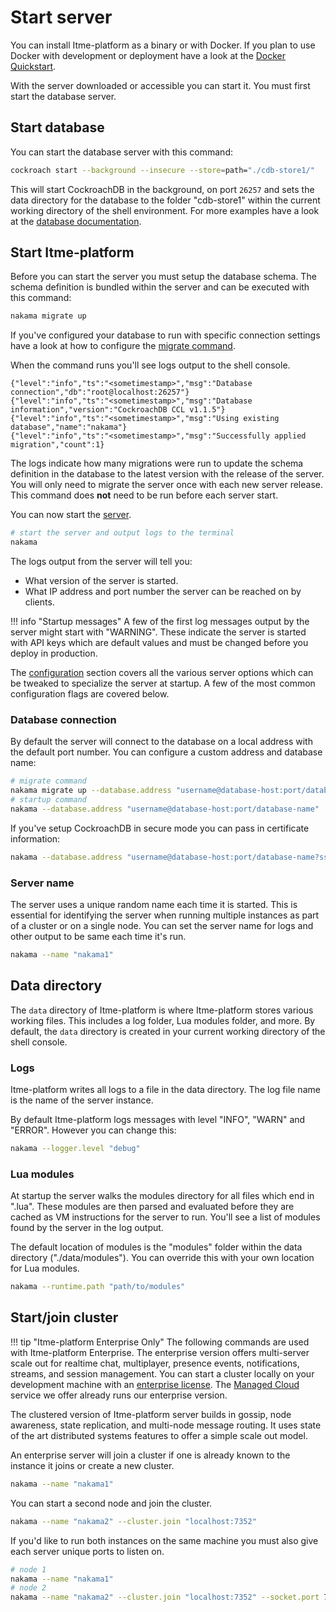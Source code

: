# Start server

You can install Itme-platform as a binary or with Docker. If you plan to use Docker with development or deployment have a look at the [Docker Quickstart](install-docker-quickstart.md#running-nakama).

With the server downloaded or accessible you can start it. You must first start the database server.

## Start database

You can start the database server with this command:

```sh
cockroach start --background --insecure --store=path="./cdb-store1/"
```

This will start CockroachDB in the background, on port `26257` and sets the data directory for the database to the folder "cdb-store1" within the current working directory of the shell environment. For more examples have a look at the [database documentation](https://www.cockroachlabs.com/docs/stable/start-a-local-cluster.html).

## Start Itme-platform

Before you can start the server you must setup the database schema. The schema definition is bundled within the server and can be executed with this command:

```sh
nakama migrate up
```

If you've configured your database to run with specific connection settings have a look at how to configure the [migrate command](install-server-cli.md#migrate).

When the command runs you'll see logs output to the shell console.

```
{"level":"info","ts":"<sometimestamp>","msg":"Database connection","db":"root@localhost:26257"}
{"level":"info","ts":"<sometimestamp>","msg":"Database information","version":"CockroachDB CCL v1.1.5"}
{"level":"info","ts":"<sometimestamp>","msg":"Using existing database","name":"nakama"}
{"level":"info","ts":"<sometimestamp>","msg":"Successfully applied migration","count":1}
```

The logs indicate how many migrations were run to update the schema definition in the database to the latest version with the release of the server. You will only need to migrate the server once with each new server release. This command does __not__ need to be run before each server start.

You can now start the [server](install-binary.md).

```sh
# start the server and output logs to the terminal
nakama
```

The logs output from the server will tell you:

* What version of the server is started.
* What IP address and port number the server can be reached on by clients.
<!--* What the address looks like to reach the developer console available with the server. The default address is [https://localhost:7351](https://localhost:7351).-->

!!! info "Startup messages"
    A few of the first log messages output by the server might start with "WARNING". These indicate the server is started with API keys which are default values and must be changed before you deploy in production.

The [configuration](install-configuration.md) section covers all the various server options which can be tweaked to specialize the server at startup. A few of the most common configuration flags are covered below.

### Database connection

By default the server will connect to the database on a local address with the default port number. You can configure a custom address and database name:

```sh
# migrate command
nakama migrate up --database.address "username@database-host:port/database-name"
# startup command
nakama --database.address "username@database-host:port/database-name"
```

If you've setup CockroachDB in secure mode you can pass in certificate information:

```sh
nakama --database.address "username@database-host:port/database-name?sslcert=path/to/cert.der&sslkey=path/to/somekey.key.pk8&sslmode=require"
```

### Server name

The server uses a unique random name each time it is started. This is essential for identifying the server when running multiple instances as part of a cluster or on a single node. You can set the server name for logs and other output to be same each time it's run.

```sh
nakama --name "nakama1"
```

## Data directory

The `data` directory of Itme-platform is where Itme-platform stores various working files. This includes a log folder, Lua modules folder, and more. By default, the `data` directory is created in your current working directory of the shell console.

### Logs

Itme-platform writes all logs to a file in the data directory. The log file name is the name of the server instance.

By default Itme-platform logs messages with level "INFO", "WARN" and "ERROR". However you can change this:

```sh
nakama --logger.level "debug"
```

### Lua modules

At startup the server walks the modules directory for all files which end in ".lua". These modules are then parsed and evaluated before they are cached as VM instructions for the server to run. You'll see a list of modules found by the server in the log output.

The default location of modules is the "modules" folder within the data directory ("./data/modules"). You can override this with your own location for Lua modules.

```sh
nakama --runtime.path "path/to/modules"
```

## Start/join cluster

!!! tip "Itme-platform Enterprise Only"
    The following commands are used with Itme-platform Enterprise. The enterprise version offers multi-server scale out for realtime chat, multiplayer, presence events, notifications, streams, and session management. You can start a cluster locally on your development machine with an [enterprise license](https://heroiclabs.com/nakama-enterprise). The [Managed Cloud](https://heroiclabs.com/managed-cloud) service we offer already runs our enterprise version.

The clustered version of Itme-platform server builds in gossip, node awareness, state replication, and multi-node message routing. It uses state of the art distributed systems features to offer a simple scale out model.

An enterprise server will join a cluster if one is already known to the instance it joins or create a new cluster.

```sh
nakama --name "nakama1"
```

You can start a second node and join the cluster.

```sh
nakama --name "nakama2" --cluster.join "localhost:7352"
```

If you'd like to run both instances on the same machine you must also give each server unique ports to listen on.

```sh
# node 1
nakama --name "nakama1"
# node 2
nakama --name "nakama2" --cluster.join "localhost:7352" --socket.port 7360 --dashboard.port 7361 --cluster.gossip_bindport 7362 --cluster.rpc_port 7363
```
